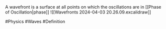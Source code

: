 A wavefront is a surface at all points on which the oscillations are in [[Phase of Oscillation|phase]]
![[Wavefronts 2024-04-03 20.26.09.excalidraw]]

#Physics #Waves #Definition